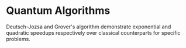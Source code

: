 # Quantum Algorithms

Deutsch-Jozsa and Grover's algorithm demonstrate exponential and quadratic speedups respectively over classical counterparts for specific problems.
